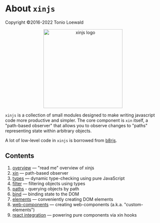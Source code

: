 # About `xinjs`

Copyright ©2016-2022 Tonio Loewald

<div style="text-align: center">
  <a href="https://xinjs.net">
    <img style="width: 256px; max-width: 80%" alt="xinjs logo" src="https://xinjs.net/xinjs-logo.svg">
  </a>
</div>

`xinjs` is a collection of small modules designed to make writing javascript
code more productive and simpler. The core component is `xin` itself, a
"path-based observer" that allows you to observe changes to "paths" representing
state within arbitrary objects.

A lot of low-level code in `xinjs` is borrowed from [b8rjs](https://b8rjs.com).

## Contents

1. [overview](../README.md) — "read me" overview of xinjs
2. [xin](xin.md) — path-based observer
3. [types](type-by-example.md) — dynamic type-checking using pure JavaScript
4. [filter](filter.md) — filtering objects using types
5. [paths](by-path.md) - querying objects by path
6. [bind](bind.md) — binding state to the DOM
7. [elements](elements.md) — conveniently creating DOM elements
8. [web-components](web-components.md) — creating web-components (a.k.a. "custom-elements")
9. [react integration](useXin.md) — powering pure components via xin hooks
